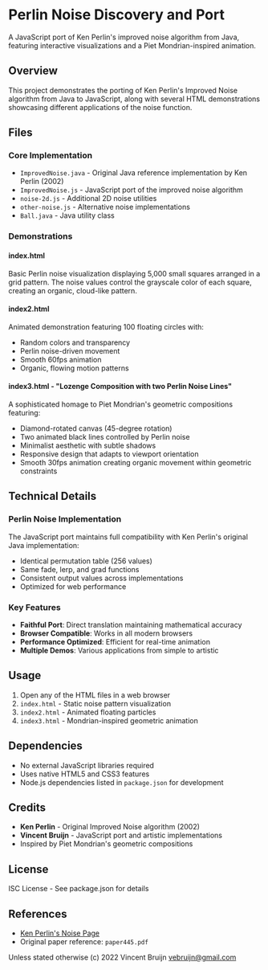 # Perlin Noise Discovery and Port

A JavaScript port of Ken Perlin's improved noise algorithm from Java, featuring interactive visualizations and a Piet Mondrian-inspired animation.

## Overview

This project demonstrates the porting of Ken Perlin's Improved Noise algorithm from Java to JavaScript, along with several HTML demonstrations showcasing different applications of the noise function.

## Files

### Core Implementation

- `ImprovedNoise.java` - Original Java reference implementation by Ken Perlin (2002)
- `ImprovedNoise.js` - JavaScript port of the improved noise algorithm
- `noise-2d.js` - Additional 2D noise utilities
- `other-noise.js` - Alternative noise implementations
- `Ball.java` - Java utility class

### Demonstrations

#### index.html

Basic Perlin noise visualization displaying 5,000 small squares arranged in a grid pattern. The noise values control the grayscale color of each square, creating an organic, cloud-like pattern.

#### index2.html

Animated demonstration featuring 100 floating circles with:

- Random colors and transparency
- Perlin noise-driven movement
- Smooth 60fps animation
- Organic, flowing motion patterns

#### index3.html - "Lozenge Composition with two Perlin Noise Lines"

A sophisticated homage to Piet Mondrian's geometric compositions featuring:

- Diamond-rotated canvas (45-degree rotation)
- Two animated black lines controlled by Perlin noise
- Minimalist aesthetic with subtle shadows
- Responsive design that adapts to viewport orientation
- Smooth 30fps animation creating organic movement within geometric constraints

## Technical Details

### Perlin Noise Implementation

The JavaScript port maintains full compatibility with Ken Perlin's original Java implementation:

- Identical permutation table (256 values)
- Same fade, lerp, and grad functions
- Consistent output values across implementations
- Optimized for web performance

### Key Features

- **Faithful Port**: Direct translation maintaining mathematical accuracy
- **Browser Compatible**: Works in all modern browsers
- **Performance Optimized**: Efficient for real-time animation
- **Multiple Demos**: Various applications from simple to artistic

## Usage

1. Open any of the HTML files in a web browser
2. `index.html` - Static noise pattern visualization
3. `index2.html` - Animated floating particles
4. `index3.html` - Mondrian-inspired geometric animation

## Dependencies

- No external JavaScript libraries required
- Uses native HTML5 and CSS3 features
- Node.js dependencies listed in `package.json` for development

## Credits

- **Ken Perlin** - Original Improved Noise algorithm (2002)
- **Vincent Bruijn** - JavaScript port and artistic implementations
- Inspired by Piet Mondrian's geometric compositions

## License

ISC License - See package.json for details

## References

- [Ken Perlin's Noise Page](https://mrl.cs.nyu.edu/~perlin/noise/)
- Original paper reference: `paper445.pdf`

Unless stated otherwise (c) 2022
Vincent Bruijn <vebruijn@gmail.com>
